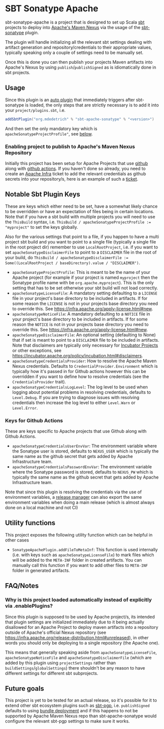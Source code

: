 # SBT Sonatype Apache

sbt-sonatype-apache is a project that is designed to set up Scala [sbt](https://www.scala-sbt.org/) projects to
deploy into [Apache's Maven Nexus](https://infra.apache.org/repository-faq.html) via the usage of
the [sbt-sonatype](https://github.com/xerial/sbt-sonatype)
plugin.

The plugin will handle initializing all the relevant sbt settings dealing with artifact generation and
repository/credentials to their appropriate values, typically speaking only a couple of settings need to be manually
set.

Once this is done you can then publish your projects Maven artifacts into Apache's Nexus by using
`publish`/`publishSigned` as is idiomatically done in sbt projects.

## Usage

Since this plugin is an [auto plugin](https://www.scala-sbt.org/1.x/api/sbt/AutoPlugin.html) that immediately triggers
after sbt-sonatype is loaded, the only steps that are strictly necessary is to add it into your `project/plugins.sbt`,
i.e.

```sbt
addSbtPlugin("org.mdedetrich" % "sbt-apache-sonatype" % "<version>")
```

And then set the only mandatory key which is `apacheSonatypeProjectProfile"`, see [below](#notable-sbt-plugin-keys).

### Enabling project to publish to Apache's Maven Nexus Repository

Initially this project has been setup for Apache Projects that use [github](https://github.com/) along with
[github actions](https://github.com/features/actions). If you haven't
done so already, you need to create an [Apache Infra](https://infra.apache.org/) ticket to add the relevant credentials
as github secrets into your repository/s, here is an example of such a
[ticket](https://issues.apache.org/jira/browse/INFRA-24087).

## Notable Sbt Plugin Keys

These are keys which either need to be set, have a somewhat likely chance to be overridden or have an expectation
of files being in certain locations. Note that if you have a sbt build with multiple projects you will need to use
the `ThisBuild` syntax, i.e. `ThisBuild / apacheSonatypeProjectProfile := "myproject"` to set the keys globally.

Also for the various settings that point to a file, if you happen to have a multi project sbt build and you want to
point to a single file (typically a single file in the root project dir) remember to use `LocalRootProject`, i.e.
if you want to set `apacheSonatypeDisclaimerFile` to point to a `DISCLAIMER` file in the root of your build, do
`ThisBuild / apacheSonatypeDisclaimerFile := Some((LocalRootProject / baseDirectory).value / "DISCLAIMER")`.

* `apacheSonatypeProjectProfile`: This is meant to be the name of your Apache project (for example if your project is
  named `myproject` then the Sonatype profile name with be `org.apache.myproject`). This is the only setting that has to
  be set otherwise your sbt build will not load correctly.
* `apacheSonatypeLicenseFile`: A mandatory setting defaulting to a `LICENSE` file in your project's base directory to
  be included in artifacts. If for some reason the `LICENSE` is not in your projects base directory you need to override
  this. See https://infra.apache.org/apply-license.html#new.
* `apacheSonatypeNoticeFile`: A mandatory defaulting to a `NOTICE` file in your project's base directory to
  be included in artifacts. If for some reason the `NOTICE` is not in your projects base directory you need to override
  this. See https://infra.apache.org/apply-license.html#new.
* `apacheSonatypeDisclaimerFile`: An optional setting (defaulting to None) that if set is meant to point to a
  `DISCLAIMER` file to be included in artifacts. Note that disclaimers are typically only necessary for [Incubator
  Projects](https://incubator.apache.org/) or other exceptions, see
  https://incubator.apache.org/policy/incubation.html#disclaimers.
* `apacheSonatypeCredentialsProvider`: How to resolve the Apache Maven Nexus credentials. Defaults to
  `CredentialProvider.Environment` which is typically how it's passed in for Github actions however this can be
  overridden if you want to define how to resolve credentials (see the `CredentialsProvider` trait).
* `apacheSonatypeCredentialsLogLevel`: The log level to be used when logging about potential problems in resolving
  credentials, defaults to `Level.Debug`. If you are trying to diagnose issues with resolving credentials then increase
  the log level to either `Level.Warn` or `Level.Error`.

### Keys for Github Actions

These are keys specific to Apache projects that use Github along with Github Actions.

* `apacheSonatypeCredentialsUserEnvVar`: The environment variable where the Sonatype user is stored, defaults to
  `NEXUS_USER` which is typically the same name as the github secret that gets added by Apache Infrastructure team.
* `apacheSonatypeCredentialsPasswordEnvVar`: The environment variable where the Sonatype password is stored, defaults to
  `NEXUS_PW` which is typically the same name as the github secret that gets added by Apache Infrastructure team.

Note that since this plugin is resolving the credentials via the use of environment variables, a
[release manager](https://infra.apache.org/release-publishing.html#releasemanager) can also export the same environment
variables when doing a main release (which is almost always done on a local machine and not CI)

## Utility functions

This project exposes the following utility function which can be helpful in other cases

* `SonatypeApachePlugin.addFileToMetaInf`: This function is used internally (i.e. with keys such
  as `apacheSonatypeLicenseFile`) to mark files which will be added to the `META-INF` folder in created artifacts. You
  can manually call this function if you want to add other files to `META-INF` folder in generated artifacts.

## FAQ/Notes

### Why is this project loaded automatically instead of explicitly via .enablePlugins?

Since this plugin is supposed to be used by Apache project/s, its intended that plugin settings are initialized
immediately due to it being actually disallowed for an Apache Project to deploy maven artifacts into a repository
outside of Apache's official Nexus repository (see https://infra.apache.org/release-distribution.html#unreleased), in
other words you should only be deploying to a single repository (the Apache one).

This means that generally speaking aside from `apacheSonatypeLicenseFile`, `apacheSonatypeNoticeFile`
and `apacheSonatypeDisclaimerFile` (which are added by this plugin using `projectSettings` rather
than `buildSettings`/`globalSettings`) there shouldn't be any reason to have different settings for different sbt
subprojects.

## Future goals

This project is yet to be tested for an actual release, so it's possible for it to extend other sbt ecosystem plugins
such as [sbt-pgp](https://github.com/sbt/sbt-pgp), i.e. `publishSigned` defaults to using
[bundle deployment](https://help.sonatype.com/repomanager3/integrations/bundle-development) and if this happens to
not be supported by Apache Maven Nexus repo than sbt-apache-sonatype would configure the relevant sbt-pgp settings to
make sure it works.
